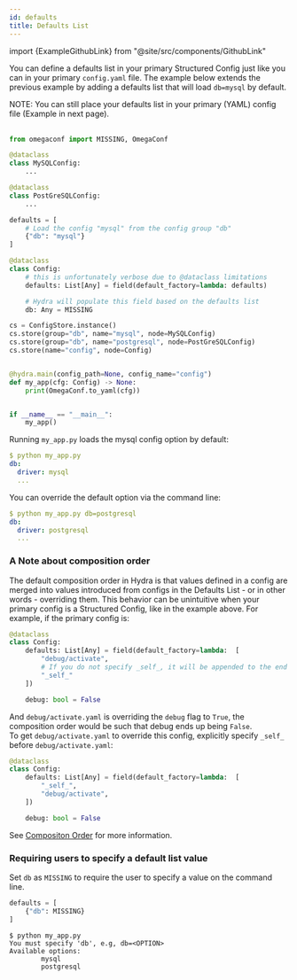 ```yaml
---
id: defaults
title: Defaults List
---
```


import {ExampleGithubLink} from "@site/src/components/GithubLink"

<ExampleGithubLink to="examples/tutorials/structured_configs/4_defaults/my_app.py"/>

You can define a defaults list in your primary Structured Config just like you can in your primary `config.yaml` file.
The example below extends the previous example by adding a defaults list that will load `db=mysql` by default.

<div class="alert alert--info" role="alert">
NOTE: You can still place your defaults list in your primary (YAML) config file (Example in next page).
</div><br/>

```python {11-14,19,25}
from omegaconf import MISSING, OmegaConf

@dataclass
class MySQLConfig:
    ...

@dataclass
class PostGreSQLConfig:
    ...

defaults = [
    # Load the config "mysql" from the config group "db"
    {"db": "mysql"}
]

@dataclass
class Config:
    # this is unfortunately verbose due to @dataclass limitations
    defaults: List[Any] = field(default_factory=lambda: defaults)

    # Hydra will populate this field based on the defaults list
    db: Any = MISSING

cs = ConfigStore.instance()
cs.store(group="db", name="mysql", node=MySQLConfig)
cs.store(group="db", name="postgresql", node=PostGreSQLConfig)
cs.store(name="config", node=Config)


@hydra.main(config_path=None, config_name="config")
def my_app(cfg: Config) -> None:
    print(OmegaConf.to_yaml(cfg))


if __name__ == "__main__":
    my_app()
```
Running `my_app.py` loads the mysql config option by default:
```yaml
$ python my_app.py
db:
  driver: mysql
  ...
```

You can override the default option via the command line:
```yaml
$ python my_app.py db=postgresql
db:
  driver: postgresql
  ...
```

### A Note about composition order
The default composition order in Hydra is that values defined in a config are merged into values introduced from configs in the Defaults List - or in other words - overriding them.
This behavior can be unintuitive when your primary config is a Structured Config, like in the example above.
For example, if the primary config is:
```python {6}
@dataclass
class Config:
    defaults: List[Any] = field(default_factory=lambda:  [
        "debug/activate",
        # If you do not specify _self_, it will be appended to the end of the defaults list by default.
        "_self_"
    ])

    debug: bool = False
```
And `debug/activate.yaml` is overriding the `debug` flag to `True`, the composition order would be such that debug ends up being `False`.  
To get `debug/activate.yaml` to override this config, explicitly specify `_self_` before `debug/activate.yaml`:
```python {4}
@dataclass
class Config:
    defaults: List[Any] = field(default_factory=lambda:  [
        "_self_",
        "debug/activate",
    ])

    debug: bool = False
```
 
See [Compositon Order](advanced/defaults_list.md#composition-order) for more information.

### Requiring users to specify a default list value

Set `db` as `MISSING` to require the user to specify a value on the command line.

<div className="row">
<div className="col col--6">

```python title="Defaults list with a missing db"
defaults = [
    {"db": MISSING}
]


```

</div>

<div className="col  col--6">

```text title="Output"
$ python my_app.py
You must specify 'db', e.g, db=<OPTION>
Available options:
        mysql
        postgresql
```


</div>
</div>
